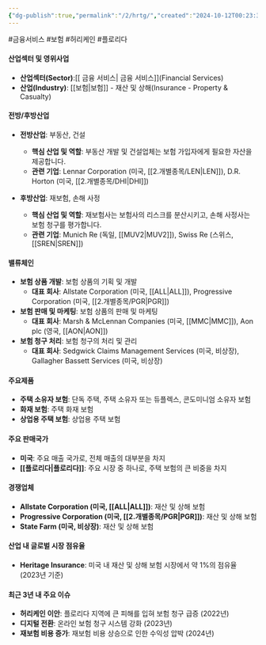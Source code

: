 ```yaml
---
{"dg-publish":true,"permalink":"/2/hrtg/","created":"2024-10-12T00:23:36.678+09:00","updated":"2025-06-03T20:05:59.455+09:00"}
---
```


 #금융서비스 #보험 #허리케인 #플로리다 

#### 산업섹터 및 영위사업

- **산업섹터(Sector)**:[[ 금융 서비스\| 금융 서비스]](Financial Services)
- **산업(Industry)**: [[보험\|보험]] - 재산 및 상해(Insurance - Property & Casualty)

#### 전방/후방산업

- **전방산업**: 부동산, 건설
    - **핵심 산업 및 역할**: 부동산 개발 및 건설업체는 보험 가입자에게 필요한 자산을 제공합니다.
    - **관련 기업**: Lennar Corporation (미국, [[2.개별종목/LEN\|LEN]]), D.R. Horton (미국, [[2.개별종목/DHI\|DHI]])
      
- **후방산업**: 재보험, 손해 사정
    - **핵심 산업 및 역할**: 재보험사는 보험사의 리스크를 분산시키고, 손해 사정사는 보험 청구를 평가합니다.
    - **관련 기업**: Munich Re (독일, [[MUV2\|MUV2]]), Swiss Re (스위스, [[SREN\|SREN]])

#### 밸류체인

- **보험 상품 개발**: 보험 상품의 기획 및 개발
    - **대표 회사**: Allstate Corporation (미국, [[ALL\|ALL]]), Progressive Corporation (미국, [[2.개별종목/PGR\|PGR]])
- **보험 판매 및 마케팅**: 보험 상품의 판매 및 마케팅
    - **대표 회사**: Marsh & McLennan Companies (미국, [[MMC\|MMC]]), Aon plc (영국, [[AON\|AON]])
- **보험 청구 처리**: 보험 청구의 처리 및 관리
    - **대표 회사**: Sedgwick Claims Management Services (미국, 비상장), Gallagher Bassett Services (미국, 비상장)

#### 주요제품

- **주택 소유자 보험**: 단독 주택, 주택 소유자 또는 듀플렉스, 콘도미니엄 소유자 보험
- **화재 보험**: 주택 화재 보험
- **상업용 주택 보험**: 상업용 주택 보험

#### 주요 판매국가

- **미국**: 주요 매출 국가로, 전체 매출의 대부분을 차지
- **[[플로리다\|플로리다]]**: 주요 시장 중 하나로, 주택 보험의 큰 비중을 차지

#### 경쟁업체

- **Allstate Corporation (미국, [[ALL\|ALL]])**: 재산 및 상해 보험
- **Progressive Corporation (미국, [[2.개별종목/PGR\|PGR]])**: 재산 및 상해 보험
- **State Farm (미국, 비상장)**: 재산 및 상해 보험

#### 산업 내 글로벌 시장 점유율

- **Heritage Insurance**: 미국 내 재산 및 상해 보험 시장에서 약 1%의 점유율 (2023년 기준)

#### 최근 3년 내 주요 이슈

- **허리케인 이안**: 플로리다 지역에 큰 피해를 입혀 보험 청구 급증 (2022년)
- **디지털 전환**: 온라인 보험 청구 시스템 강화 (2023년)
- **재보험 비용 증가**: 재보험 비용 상승으로 인한 수익성 압박 (2024년)